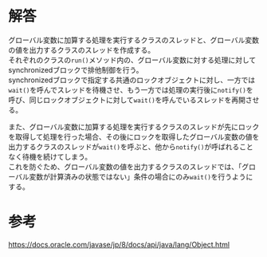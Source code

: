 # 解答
グローバル変数に加算する処理を実行するクラスのスレッドと、グローバル変数の値を出力するクラスのスレッドを作成する。  
それぞれのクラスの`run()`メソッド内の、グローバル変数に対する処理に対してsynchronizedブロックで排他制御を行う。  
synchronizedブロックで指定する共通のロックオブジェクトに対し、一方では`wait()`を呼んでスレッドを待機させ、もう一方では処理の実行後に`notify()`を呼び、同じロックオブジェクトに対して`wait()`を呼んでいるスレッドを再開させる。

また、グローバル変数に加算する処理を実行するクラスのスレッドが先にロックを取得して処理を行った場合、その後にロックを取得したグローバル変数の値を出力するクラスのスレッドが`wait()`を呼ぶと、他から`notify()`が呼ばれることなく待機を続けてしまう。  
これを防ぐため、グローバル変数の値を出力するクラスのスレッドでは、「グローバル変数が計算済みの状態ではない」条件の場合にのみ`wait()`を行うようにする。  


# 参考
https://docs.oracle.com/javase/jp/8/docs/api/java/lang/Object.html  
